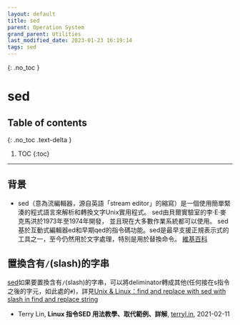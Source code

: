```yaml
---
layout: default
title: sed
parent: Operation System
grand_parent: Utilities
last_modified_date: 2023-01-23 16:19:14
tags: sed 
---
```


{: .no_toc }

# sed

## Table of contents
{: .no_toc .text-delta }

1. TOC 
{:toc}

---

## 背景

- sed（意為流編輯器，源自英語「stream editor」的縮寫）是一個使用簡單緊湊的程式語言來解析和轉換文字Unix實用程式。 sed由貝爾實驗室的李·E·麥克馬洪於1973年至1974年開發， 並且現在大多數作業系統都可以使用。 sed基於互動式編輯器ed和早期qed的指令碼功能。sed是最早支援正規表示式的工具之一，至今仍然用於文字處理，特別是用於替換命令。 [維基百科](https://zh.wikipedia.org/zh-tw/Sed)

## 置換含有`/`(slash)的字串

[sed](sed.md)如果要置換含有`/`(slash)的字串，可以將deliminator轉成其他(任何接在s指令之後的字元，如此處的`#`)，詳見[Unix & Linux：find and replace with sed with slash in find and replace string][1]

[1]: <https://unix.stackexchange.com/questions/378990/find-and-replace-with-sed-with-slash-in-find-and-replace-string> "Not sure if you know, but sed has a great feature where you do not need to use a / as the separator. So, your example could be written as: sed -i 's#/var/www#/home/lokesh/www#g' lks.php It does not need to be a # either, it could be any single character. For example, using a 3 as the separator: echo 'foo' | sed 's3foo3bar3g' bar"

- Terry Lin, **Linux 指令SED 用法教學、取代範例、詳解**, [terryl.in](https://terryl.in/zh/linux-sed-command/),	2021-02-11 